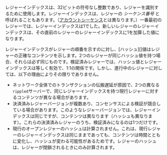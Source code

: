 レジャーインデックスは、32ビットの符号なし整数であり、レジャーを識別するために使用します。レジャーインデックスは、レジャーの _シーケンス番号_ と呼ばれることもあります。（[アカウントシーケンス](basic-data-types.html#アカウントシーケンス)とは異なります。）一番最初のレジャーでは、レジャーインデックスは1でした。新しいレジャーのレジャーインデックスは、その直前のレジャーのレジャーインデックスに1を加算した値になります。

レジャーインデックスがレジャーの順番を示すのに対し、[ハッシュ][]値はレジャーの正確なコンテンツを示します。2つのレジャーが同じハッシュ値を持つ場合、それらは必ず同じものです。検証済みレジャーでは、ハッシュ値とレジャーインデックスは等しく有効で、1:1の関係です。しかし、進行中のレジャーに対しては、以下の理由によりその限りでありません。

* ネットワーク全体でのトランザクションの伝搬遅延が原因で、2つの異なる`rippled`サーバーで、同じレジャーインデックスを持つ現行レジャーに対するコンテンツが異なる場合があります。
* 決済済みレジャーバージョンが複数あり、コンセンサスによる検証が競合している場合があります。このようなレジャーバージョンでは、レジャーインデックスは同じですが、コンテンツは異なります（ハッシュも異なります）。これらの決済済みレジャーのうち、検証済みになるのは1つだけです。
* 現行のオープンレジャーのハッシュは計算されません。これは、現行レジャーのレジャーインデックスは同じままであっても、コンテンツは時間とともに変化し、ハッシュが変わる可能性があるためです。レジャーのハッシュは、レジャーが閉鎖されるときにのみ計算されます。
